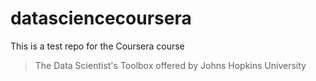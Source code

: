 datasciencecoursera
===================

This is a test repo for the Coursera course
> The Data Scientist's Toolbox
> offered by 
> Johns Hopkins University
